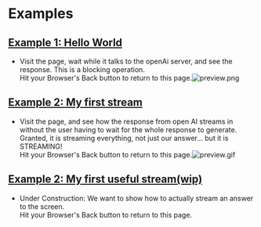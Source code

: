 # Examples


## [Example 1: Hello World](./core_example1/index.php) 
  * Visit the page, wait while it talks to the openAi server, and see the response. 
    This is a blocking operation.
    <br>
    Hit your Browser's Back button to return to this page.![preview.png](example1%2Fimages%2Fpreview.png)

## [Example 2: My first stream](core_example2/index.php)
* Visit the page, and see how the response from open AI streams in without the user having to wait for the whole response to generate.
  <br>
  Granted, it is streaming everything, not just our answer... but it is STREAMING!
  <br>
  Hit your Browser's Back button to return to this page.![preview.gif](example2%2Fimages%2Fpreview.gif)

## [Example 2: My first useful stream(wip)](core_example3/index.php)
* Under Construction: We want to show how to actually stream an answer to the screen.
  <br>
  Hit your Browser's Back button to return to this page.
